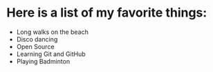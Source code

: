 # Here is a list of my favorite things:
- Long walks on the beach
- Disco dancing
- Open Source
- Learning Git and GitHub
- Playing Badminton
